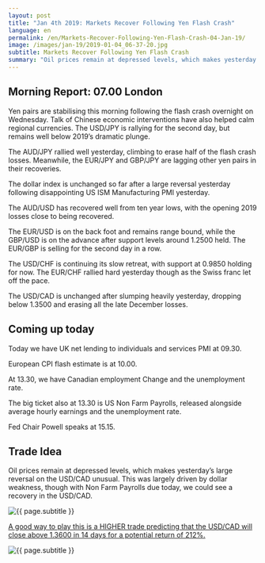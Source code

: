 ```yaml
---
layout: post
title: "Jan 4th 2019: Markets Recover Following Yen Flash Crash"
language: en
permalink: /en/Markets-Recover-Following-Yen-Flash-Crash-04-Jan-19/
image: /images/jan-19/2019-01-04_06-37-20.jpg
subtitle: Markets Recover Following Yen Flash Crash
summary: "Oil prices remain at depressed levels, which makes yesterday’s large reversal on the USD/CAD unusual. This was largely driven by dollar weakness, though with Non Farm Payrolls due today, we could see a recovery in the USD/CAD"
---
```

## Morning Report: 07.00 London

Yen pairs are stabilising this morning following the flash crash overnight on Wednesday. Talk of Chinese economic interventions have also helped calm regional currencies. The USD/JPY is rallying for the second day, but remains well below 2019’s dramatic plunge. 

The AUD/JPY rallied well yesterday, climbing to erase half of the flash crash losses. Meanwhile, the EUR/JPY and GBP/JPY are lagging other yen pairs in their recoveries. 

The dollar index is unchanged so far after a large reversal yesterday following disappointing US ISM Manufacturing PMI yesterday. 

The AUD/USD has recovered well from ten year lows, with the opening 2019 losses close to being recovered. 

The EUR/USD is on the back foot and remains range bound, while the GBP/USD is on the advance after support levels around 1.2500 held. The EUR/GBP is selling for the second day in a row. 

The USD/CHF is continuing its slow retreat, with support at 0.9850 holding for now. The EUR/CHF rallied hard yesterday though as the Swiss franc let off the pace. 

The USD/CAD is unchanged after slumping heavily yesterday, dropping below 1.3500 and erasing all the late December losses. 

## Coming up today

Today we have UK net lending to individuals and services PMI at 09.30. 

European CPI flash estimate is at 10.00. 

At 13.30, we have Canadian employment Change and the unemployment rate. 

The big ticket also at 13.30 is US Non Farm Payrolls, released alongside average hourly earnings and the unemployment rate. 

Fed Chair Powell speaks at 15.15. 

## Trade Idea

Oil prices remain at depressed levels, which makes yesterday’s large reversal on the USD/CAD unusual. This was largely driven by dollar weakness, though with Non Farm Payrolls due today, we could see a recovery in the USD/CAD.

<img class="post-image" src="{{ site.url }}/images/jan-19/2019-01-04_06-37-20.jpg" alt="{{ page.subtitle }}" title="{{ page.subtitle }}">

<a href="%LINK%%?currency=GBP&market=forex&underlying=frxUSDCAD&formname=higherlower&duration_amount=14&duration_units=d&amount=10&amount_type=stake&expiry_type=duration&barrier=1.3600" target="_blank" rel="noopener noreferrer nofollow">A good way to play this is a HIGHER trade predicting that the USD/CAD will close above 1.3600 in 14 days for a potential return of 212%.</a>

<img class="post-image" src="{{ site.url }}/images/jan-19/2019-01-04_06-39-54.jpg" alt="{{ page.subtitle }}" title="{{ page.subtitle }}">